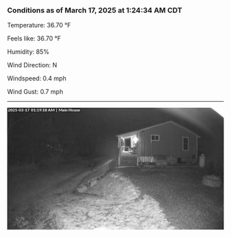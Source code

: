 ### Conditions as of March 17, 2025 at 1:24:34 AM CDT 

Temperature: 36.70 &deg;F

Feels like: 36.70 &deg;F

Humidity: 85%

Wind Direction: N

Windspeed: 0.4 mph

Wind Gust: 0.7 mph

---

<img src="./images/latest.jpeg"/>

